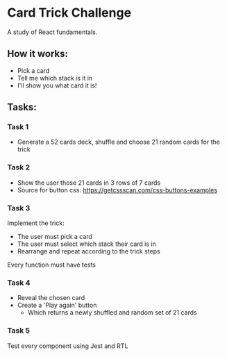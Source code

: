 # Card Trick Challenge
A study of React fundamentals.

## How it works:
- Pick a card
- Tell me which stack is it in
- I'll show you what card it is!

## Tasks:

### Task 1
- Generate a 52 cards deck, shuffle and choose 21 random cards for the trick

### Task 2
- Show the user those 21 cards in 3 rows of 7 cards
- Source for button css: https://getcssscan.com/css-buttons-examples

### Task 3 
Implement the trick:
- The user must pick a card
- The user must select which stack their card is in
- Rearrange and repeat according to the trick steps

Every function must have tests

### Task 4
- Reveal the chosen card
- Create a 'Play again' button
  - Which returns a newly shuffled and random set of 21 cards

### Task 5
Test every component using Jest and RTL

